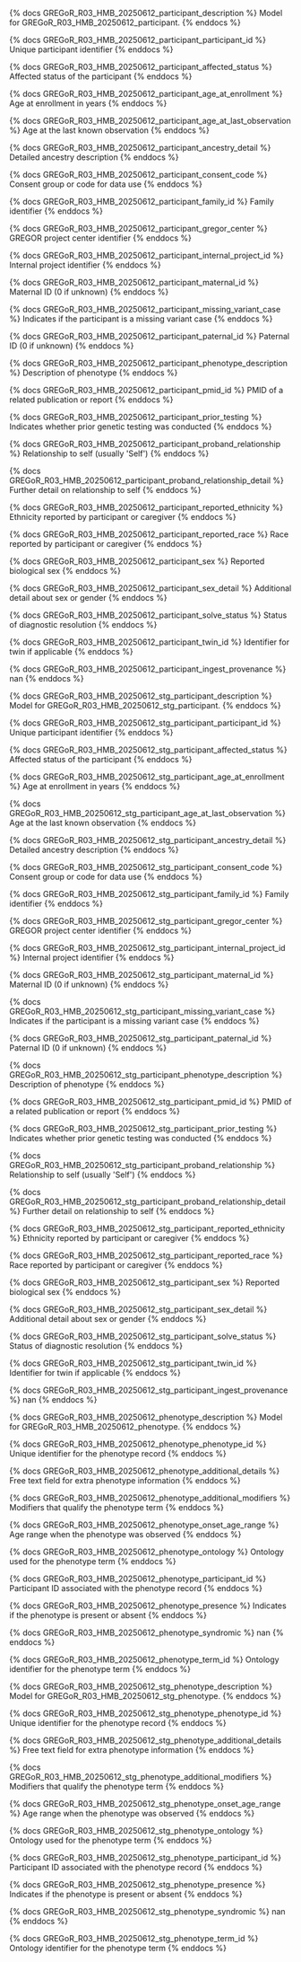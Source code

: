 {% docs GREGoR_R03_HMB_20250612_participant_description %}
Model for GREGoR_R03_HMB_20250612_participant.
{% enddocs %}


{% docs GREGoR_R03_HMB_20250612_participant_participant_id %}
Unique participant identifier
{% enddocs %}


{% docs GREGoR_R03_HMB_20250612_participant_affected_status %}
Affected status of the participant
{% enddocs %}


{% docs GREGoR_R03_HMB_20250612_participant_age_at_enrollment %}
Age at enrollment in years
{% enddocs %}


{% docs GREGoR_R03_HMB_20250612_participant_age_at_last_observation %}
Age at the last known observation
{% enddocs %}


{% docs GREGoR_R03_HMB_20250612_participant_ancestry_detail %}
Detailed ancestry description
{% enddocs %}


{% docs GREGoR_R03_HMB_20250612_participant_consent_code %}
Consent group or code for data use
{% enddocs %}


{% docs GREGoR_R03_HMB_20250612_participant_family_id %}
Family identifier
{% enddocs %}


{% docs GREGoR_R03_HMB_20250612_participant_gregor_center %}
GREGOR project center identifier
{% enddocs %}


{% docs GREGoR_R03_HMB_20250612_participant_internal_project_id %}
Internal project identifier
{% enddocs %}


{% docs GREGoR_R03_HMB_20250612_participant_maternal_id %}
Maternal ID (0 if unknown)
{% enddocs %}


{% docs GREGoR_R03_HMB_20250612_participant_missing_variant_case %}
Indicates if the participant is a missing variant case
{% enddocs %}


{% docs GREGoR_R03_HMB_20250612_participant_paternal_id %}
Paternal ID (0 if unknown)
{% enddocs %}


{% docs GREGoR_R03_HMB_20250612_participant_phenotype_description %}
Description of phenotype
{% enddocs %}


{% docs GREGoR_R03_HMB_20250612_participant_pmid_id %}
PMID of a related publication or report
{% enddocs %}


{% docs GREGoR_R03_HMB_20250612_participant_prior_testing %}
Indicates whether prior genetic testing was conducted
{% enddocs %}


{% docs GREGoR_R03_HMB_20250612_participant_proband_relationship %}
Relationship to self (usually 'Self')
{% enddocs %}


{% docs GREGoR_R03_HMB_20250612_participant_proband_relationship_detail %}
Further detail on relationship to self
{% enddocs %}


{% docs GREGoR_R03_HMB_20250612_participant_reported_ethnicity %}
Ethnicity reported by participant or caregiver
{% enddocs %}


{% docs GREGoR_R03_HMB_20250612_participant_reported_race %}
Race reported by participant or caregiver
{% enddocs %}


{% docs GREGoR_R03_HMB_20250612_participant_sex %}
Reported biological sex
{% enddocs %}


{% docs GREGoR_R03_HMB_20250612_participant_sex_detail %}
Additional detail about sex or gender
{% enddocs %}


{% docs GREGoR_R03_HMB_20250612_participant_solve_status %}
Status of diagnostic resolution
{% enddocs %}


{% docs GREGoR_R03_HMB_20250612_participant_twin_id %}
Identifier for twin if applicable
{% enddocs %}


{% docs GREGoR_R03_HMB_20250612_participant_ingest_provenance %}
nan
{% enddocs %}


{% docs GREGoR_R03_HMB_20250612_stg_participant_description %}
Model for GREGoR_R03_HMB_20250612_stg_participant.
{% enddocs %}


{% docs GREGoR_R03_HMB_20250612_stg_participant_participant_id %}
Unique participant identifier
{% enddocs %}


{% docs GREGoR_R03_HMB_20250612_stg_participant_affected_status %}
Affected status of the participant
{% enddocs %}


{% docs GREGoR_R03_HMB_20250612_stg_participant_age_at_enrollment %}
Age at enrollment in years
{% enddocs %}


{% docs GREGoR_R03_HMB_20250612_stg_participant_age_at_last_observation %}
Age at the last known observation
{% enddocs %}


{% docs GREGoR_R03_HMB_20250612_stg_participant_ancestry_detail %}
Detailed ancestry description
{% enddocs %}


{% docs GREGoR_R03_HMB_20250612_stg_participant_consent_code %}
Consent group or code for data use
{% enddocs %}


{% docs GREGoR_R03_HMB_20250612_stg_participant_family_id %}
Family identifier
{% enddocs %}


{% docs GREGoR_R03_HMB_20250612_stg_participant_gregor_center %}
GREGOR project center identifier
{% enddocs %}


{% docs GREGoR_R03_HMB_20250612_stg_participant_internal_project_id %}
Internal project identifier
{% enddocs %}


{% docs GREGoR_R03_HMB_20250612_stg_participant_maternal_id %}
Maternal ID (0 if unknown)
{% enddocs %}


{% docs GREGoR_R03_HMB_20250612_stg_participant_missing_variant_case %}
Indicates if the participant is a missing variant case
{% enddocs %}


{% docs GREGoR_R03_HMB_20250612_stg_participant_paternal_id %}
Paternal ID (0 if unknown)
{% enddocs %}


{% docs GREGoR_R03_HMB_20250612_stg_participant_phenotype_description %}
Description of phenotype
{% enddocs %}


{% docs GREGoR_R03_HMB_20250612_stg_participant_pmid_id %}
PMID of a related publication or report
{% enddocs %}


{% docs GREGoR_R03_HMB_20250612_stg_participant_prior_testing %}
Indicates whether prior genetic testing was conducted
{% enddocs %}


{% docs GREGoR_R03_HMB_20250612_stg_participant_proband_relationship %}
Relationship to self (usually 'Self')
{% enddocs %}


{% docs GREGoR_R03_HMB_20250612_stg_participant_proband_relationship_detail %}
Further detail on relationship to self
{% enddocs %}


{% docs GREGoR_R03_HMB_20250612_stg_participant_reported_ethnicity %}
Ethnicity reported by participant or caregiver
{% enddocs %}


{% docs GREGoR_R03_HMB_20250612_stg_participant_reported_race %}
Race reported by participant or caregiver
{% enddocs %}


{% docs GREGoR_R03_HMB_20250612_stg_participant_sex %}
Reported biological sex
{% enddocs %}


{% docs GREGoR_R03_HMB_20250612_stg_participant_sex_detail %}
Additional detail about sex or gender
{% enddocs %}


{% docs GREGoR_R03_HMB_20250612_stg_participant_solve_status %}
Status of diagnostic resolution
{% enddocs %}


{% docs GREGoR_R03_HMB_20250612_stg_participant_twin_id %}
Identifier for twin if applicable
{% enddocs %}


{% docs GREGoR_R03_HMB_20250612_stg_participant_ingest_provenance %}
nan
{% enddocs %}


{% docs GREGoR_R03_HMB_20250612_phenotype_description %}
Model for GREGoR_R03_HMB_20250612_phenotype.
{% enddocs %}


{% docs GREGoR_R03_HMB_20250612_phenotype_phenotype_id %}
Unique identifier for the phenotype record
{% enddocs %}


{% docs GREGoR_R03_HMB_20250612_phenotype_additional_details %}
Free text field for extra phenotype information
{% enddocs %}


{% docs GREGoR_R03_HMB_20250612_phenotype_additional_modifiers %}
Modifiers that qualify the phenotype term
{% enddocs %}


{% docs GREGoR_R03_HMB_20250612_phenotype_onset_age_range %}
Age range when the phenotype was observed
{% enddocs %}


{% docs GREGoR_R03_HMB_20250612_phenotype_ontology %}
Ontology used for the phenotype term
{% enddocs %}


{% docs GREGoR_R03_HMB_20250612_phenotype_participant_id %}
Participant ID associated with the phenotype record
{% enddocs %}


{% docs GREGoR_R03_HMB_20250612_phenotype_presence %}
Indicates if the phenotype is present or absent
{% enddocs %}


{% docs GREGoR_R03_HMB_20250612_phenotype_syndromic %}
nan
{% enddocs %}


{% docs GREGoR_R03_HMB_20250612_phenotype_term_id %}
Ontology identifier for the phenotype term
{% enddocs %}


{% docs GREGoR_R03_HMB_20250612_stg_phenotype_description %}
Model for GREGoR_R03_HMB_20250612_stg_phenotype.
{% enddocs %}


{% docs GREGoR_R03_HMB_20250612_stg_phenotype_phenotype_id %}
Unique identifier for the phenotype record
{% enddocs %}


{% docs GREGoR_R03_HMB_20250612_stg_phenotype_additional_details %}
Free text field for extra phenotype information
{% enddocs %}


{% docs GREGoR_R03_HMB_20250612_stg_phenotype_additional_modifiers %}
Modifiers that qualify the phenotype term
{% enddocs %}


{% docs GREGoR_R03_HMB_20250612_stg_phenotype_onset_age_range %}
Age range when the phenotype was observed
{% enddocs %}


{% docs GREGoR_R03_HMB_20250612_stg_phenotype_ontology %}
Ontology used for the phenotype term
{% enddocs %}


{% docs GREGoR_R03_HMB_20250612_stg_phenotype_participant_id %}
Participant ID associated with the phenotype record
{% enddocs %}


{% docs GREGoR_R03_HMB_20250612_stg_phenotype_presence %}
Indicates if the phenotype is present or absent
{% enddocs %}


{% docs GREGoR_R03_HMB_20250612_stg_phenotype_syndromic %}
nan
{% enddocs %}


{% docs GREGoR_R03_HMB_20250612_stg_phenotype_term_id %}
Ontology identifier for the phenotype term
{% enddocs %}